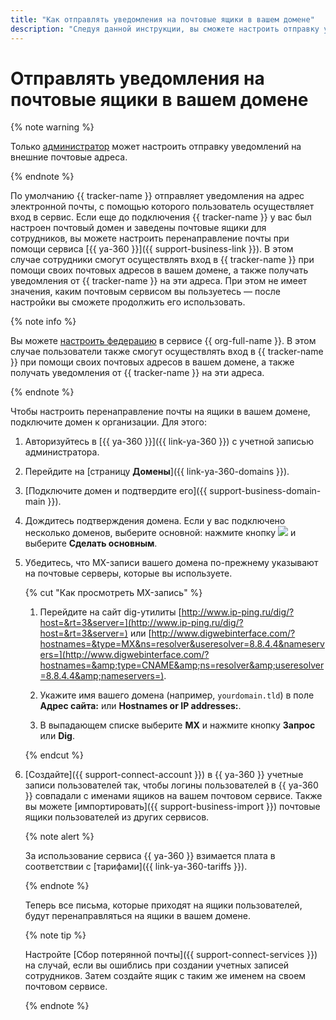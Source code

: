 ```yaml
---
title: "Как отправлять уведомления на почтовые ящики в вашем домене"
description: "Следуя данной инструкции, вы сможете настроить отправку уведомлений на почтовые ящики в вашем домене."
---
```


# Отправлять уведомления на почтовые ящики в вашем домене

{% note warning %}

Только [администратор](../role-model.md) может настроить отправку уведомлений на внешние почтовые адреса.

{% endnote %}

По умолчанию {{ tracker-name }} отправляет уведомления на адрес электронной почты, с помощью которого пользователь осуществляет вход в сервис. Если еще до подключения {{ tracker-name }} у вас был настроен почтовый домен и заведены почтовые ящики для сотрудников, вы можете настроить перенаправление почты при помощи сервиса [{{ ya-360 }}]({{ support-business-link }}). В этом случае сотрудники смогут осуществлять вход в {{ tracker-name }} при помощи своих почтовых адресов в вашем домене, а также получать уведомления от {{ tracker-name }} на эти адреса. При этом не имеет значения, каким почтовым сервисом вы пользуетесь — после настройки вы сможете продолжить его использовать.

{% note info %}

Вы можете [настроить федерацию](../../organization/concepts/add-federation.md) в сервисе {{ org-full-name }}. В этом случае пользователи также смогут осуществлять вход в {{ tracker-name }} при помощи своих почтовых адресов в вашем домене, а также получать уведомления от {{ tracker-name }} на эти адреса. 

{% endnote %}

Чтобы настроить перенаправление почты на ящики в вашем домене, подключите домен к организации. Для этого:

1. Авторизуйтесь в [{{ ya-360 }}]({{ link-ya-360 }}) с учетной записью администратора.

1. Перейдите на [страницу **Домены**]({{ link-ya-360-domains }}).

1. [Подключите домен и подтвердите его]({{ support-business-domain-main }}).

1. Дождитесь подтверждения домена. Если у вас подключено несколько доменов, выберите основной: нажмите кнопку ![](../../_assets/tracker/menu.png) и выберите **Сделать основным**.

1. Убедитесь, что MX-записи вашего домена по-прежнему указывают на почтовые серверы, которые вы используете.

    {% cut "Как просмотреть MX-запись" %}

    1. Перейдите на сайт dig-утилиты [http://www.ip-ping.ru/dig/?host=&rt=3&server=](http://www.ip-ping.ru/dig/?host=&rt=3&server=) или [http://www.digwebinterface.com/?hostnames=&type=MX&ns=resolver&useresolver=8.8.4.4&nameservers=](http://www.digwebinterface.com/?hostnames=&amp;type=CNAME&amp;ns=resolver&amp;useresolver=8.8.4.4&amp;nameservers=).

    1. Укажите имя вашего домена (например, `yourdomain.tld`) в поле **Адрес сайта:** или **Hostnames or IP addresses:**.

    1. В выпадающем списке выберите **MX** и нажмите кнопку **Запрос** или **Dig**.

    {% endcut %}

1. [Создайте]({{ support-connect-account }}) в {{ ya-360 }} учетные записи пользователей так, чтобы логины пользователей в {{ ya-360 }} совпадали с именами ящиков на вашем почтовом сервисе. Также вы можете [импортировать]({{ support-business-import }}) почтовые ящики пользователей из других сервисов.

    {% note alert %}

    За использование сервиса {{ ya-360 }} взимается плата в соответствии с [тарифами]({{ link-ya-360-tariffs }}).

    {% endnote %}

    Теперь все письма, которые приходят на ящики пользователей, будут перенаправляться на ящики в вашем домене.

    {% note tip %}

    Настройте [Сбор потерянной почты]({{ support-connect-services }}) на случай, если вы ошиблись при создании учетных записей сотрудников. Затем создайте ящик с таким же именем на своем почтовом сервисе.

    {% endnote %}
